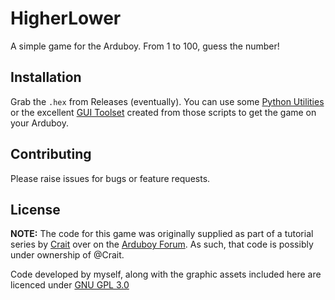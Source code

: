 # HigherLower

A simple game for the Arduboy. From 1 to 100, guess the number!

## Installation

Grab the `.hex` from Releases (eventually). You can use some [Python Utilities](https://github.com/MrBlinky/Arduboy-Python-Utilities) or the excellent [GUI Toolset](https://github.com/randomouscrap98/arduboy_toolset) created from those scripts to get the game on your Arduboy.

## Contributing

Please raise issues for bugs or feature requests.

## License

**NOTE:** The code for this game was originally supplied as part of a tutorial series by [Crait](http://github.com/crait) over on the [Arduboy Forum](https://community.arduboy.com/t/make-your-own-arduboy-game-part-5-your-first-game/7928). As such, that code is possibly under ownership of @Crait.

Code developed by myself, along with the graphic assets included here are licenced under [GNU GPL 3.0](https://www.gnu.org/licenses/gpl-3.0-standalone.html)